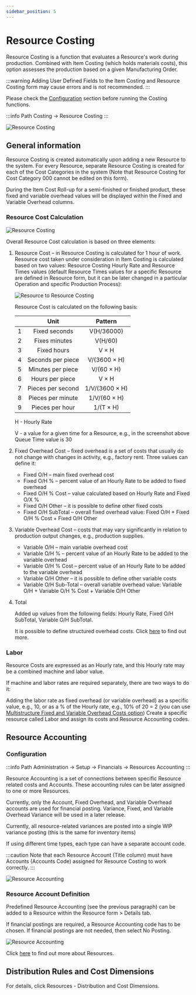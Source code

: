 ```yaml
---
sidebar_position: 5
---
```


# Resource Costing

Resource Costing is a function that evaluates a Resource's work during production. Combined with Item Costing (which holds materials costs), this option assesses the production based on a given Manufacturing Order.

:::warning
    Adding User Defined Fields to the Item Costing and Resource Costing form may cause errors and is not recommended.
:::

Please check the [Configuration](./configuration/overview.md) section before running the Costing functions.

:::info Path
    Costing → Resource Costing
:::

![Resource Costing](./media/resource-costing/resource-costing.webp)

## General information

Resource Costing is created automatically upon adding a new Resource to the system. For every Resource, separate Resource Costing is created for each of the Cost Categories in the system (Note that Resource Costing for Cost Category 000 cannot be edited on this form).

During the Item Cost Roll-up for a semi-finished or finished product, these fixed and variable overhead values will be displayed within the Fixed and Variable Overhead columns.

### Resource Cost Calculation

![Resource Costing](./media/resource-costing/resource-costing-2.webp)

Overall Resource Cost calculation is based on three elements:

1. Resource Cost – in Resource Costing is calculated for 1 hour of work. Resource cost taken under consideration in Item Costing is calculated based on two values: Resource Costing Hourly Rate and Resource Times values (default Resource Times values for a specific Resource are defined in Resource form, but it can be later changed in a particular Operation and specific Production Process):

    ![Resource to Resource Costing](./media/resource-costing/resource-resource-costing.webp)

    Resource Cost is calculated on the following basis:

    |     |       Unit        |    Pattern     |
    | :-: | :---------------: | :------------: |
    |  1  |   Fixed seconds   |   V(H/36000)   |
    |  2  |   Fixes minutes   |    V(H/60)     |
    |  3  |    Fixed hours    |     V × H      |
    |  4  | Seconds per piece |  V/(3600 × H)  |
    |  5  | Minutes per piece |   V/(60 × H)   |
    |  6  |  Hours per piece  |     V × H      |
    |  7  | Pieces per second | 1/V/(3600 × H) |
    |  8  | Pieces per minute |  1/V/(60 × H)  |
    |  9  |  Pieces per hour  |   1/(T × H)    |

    H - Hourly Rate

    V - a value for a given time for a Resource, e.g., in the screenshot above Queue Time value is 30
2. Fixed Overhead Cost – fixed overhead is a set of costs that usually do not change with changes in activity, e.g., factory rent. Three values can define it:

    - Fixed O/H – main fixed overhead cost
    - Fixed O/H % – percent value of an Hourly Rate to be added to fixed overhead
    - Fixed O/H % Cost – value calculated based on Hourly Rate and Fixed O/X %
    - Fixed O/H Other – it is possible to define other fixed costs
    - Fixed O/H SubTotal – overall fixed overhead value: Fixed O/H + Fixed O/H % Cost + Fixed O/H Other
3. Variable Overhead Cost – costs that may vary significantly in relation to production output changes, e.g., production supplies.

    - Variable O/H – main variable overhead cost
    - Variable O/H % – percent value of an Hourly Rate to be added to the variable overhead
    - Variable O/H % Cost – percent value of an Hourly Rate to be added to the variable overhead
    - Variable O/H Other – it is possible to define other variable costs
    - Variable O/H Sub-Total – overall variable overhead value: Variable O/H + Variable O/H % Cost + Variable O/H Other
4. Total

    Added up values from the following fields: Hourly Rate, Fixed O/H SubTotal, Variable O/H SubTotal.

    It is possible to define structured overhead costs. Click [here](../costing-material-and-resources/item-costing/multistructure-fixed-and-variable-overhead-costs.md) to find out more.

### Labor

Resource Costs are expressed as an Hourly rate, and this Hourly rate may be a combined machine and labor value.

If machine and labor rates are required separately, there are two ways to do it:

Adding the labor rate as fixed overhead (or variable overhead) as a specific value, e.g., 10, or as a % of the Hourly rate, e.g., 10% of 20 = 2 (you can use [Multistructure Fixed and Variable Overhead Costs option](./item-costing/multistructure-fixed-and-variable-overhead-costs.md))
Create a specific resource called Labor and assign its costs and Resource Accounting codes.

## Resource Accounting

### Configuration

:::info Path
    Administration → Setup → Financials → Resources Accounting
:::

Resource Accounting is a set of connections between specific Resource related costs and Accounts. These accounting rules can be later assigned to one or more Resources.

Currently, only the Account, Fixed Overhead, and Variable Overhead accounts are used for financial posting. Variance, Fixed, and Variable Overhead Variance will be used in a later release.

Currently, all resource-related variances are posted into a single WIP variance posting (this is the same for inventory items)

If using different time types, each type can have a separate account code.

:::caution
    Note that each Resource Account (Title column) must have Accounts (Accounts Code) assigned for Resource Costing to work correctly.
:::

![Resource Accounting](./media/resource-costing/resource-accounting-2.webp)

### Resource Account Definition

Predefined Resource Accounting (see the previous paragraph) can be added to a Resource within the Resource form > Details tab.

If financial postings are required, a Resource Accounting code has to be chosen. If financial postings are not needed, then select No Posting.

![Resource Accounting](./media/resource-costing/resource-accounting-3.webp)

Click [here](../routings/resources.md) to find out more about Resources.

## Distribution Rules and Cost Dimensions

For details, click Resources - Distribution and Cost Dimensions.
